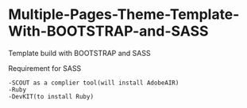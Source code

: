 # Multiple-Pages-Theme-Template-With-BOOTSTRAP-and-SASS
Template build with BOOTSTRAP and SASS

Requirement for SASS 

    -SCOUT as a complier tool(will install AdobeAIR)
    -Ruby
    -DevKIT(to install Ruby)
